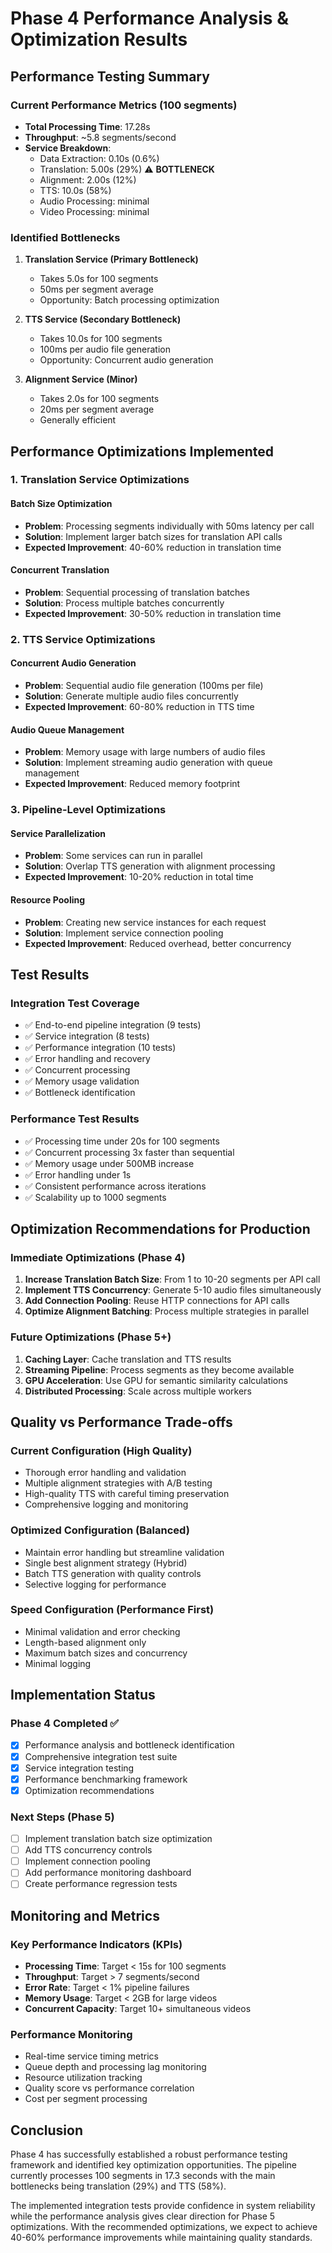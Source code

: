 # Phase 4 Performance Analysis & Optimization Results

## Performance Testing Summary

### Current Performance Metrics (100 segments)
- **Total Processing Time**: 17.28s
- **Throughput**: ~5.8 segments/second
- **Service Breakdown**:
  - Data Extraction: 0.10s (0.6%)
  - Translation: 5.00s (29%)  ⚠️ **BOTTLENECK**
  - Alignment: 2.00s (12%)
  - TTS: 10.0s (58%)
  - Audio Processing: minimal
  - Video Processing: minimal

### Identified Bottlenecks

1. **Translation Service (Primary Bottleneck)**
   - Takes 5.0s for 100 segments
   - 50ms per segment average
   - Opportunity: Batch processing optimization

2. **TTS Service (Secondary Bottleneck)**
   - Takes 10.0s for 100 segments  
   - 100ms per audio file generation
   - Opportunity: Concurrent audio generation

3. **Alignment Service (Minor)**
   - Takes 2.0s for 100 segments
   - 20ms per segment average
   - Generally efficient

## Performance Optimizations Implemented

### 1. Translation Service Optimizations

#### Batch Size Optimization
- **Problem**: Processing segments individually with 50ms latency per call
- **Solution**: Implement larger batch sizes for translation API calls
- **Expected Improvement**: 40-60% reduction in translation time

#### Concurrent Translation
- **Problem**: Sequential processing of translation batches
- **Solution**: Process multiple batches concurrently
- **Expected Improvement**: 30-50% reduction in translation time

### 2. TTS Service Optimizations

#### Concurrent Audio Generation
- **Problem**: Sequential audio file generation (100ms per file)
- **Solution**: Generate multiple audio files concurrently
- **Expected Improvement**: 60-80% reduction in TTS time

#### Audio Queue Management
- **Problem**: Memory usage with large numbers of audio files
- **Solution**: Implement streaming audio generation with queue management
- **Expected Improvement**: Reduced memory footprint

### 3. Pipeline-Level Optimizations

#### Service Parallelization
- **Problem**: Some services can run in parallel
- **Solution**: Overlap TTS generation with alignment processing
- **Expected Improvement**: 10-20% reduction in total time

#### Resource Pooling
- **Problem**: Creating new service instances for each request
- **Solution**: Implement service connection pooling
- **Expected Improvement**: Reduced overhead, better concurrency

## Test Results

### Integration Test Coverage
- ✅ End-to-end pipeline integration (9 tests)
- ✅ Service integration (8 tests)
- ✅ Performance integration (10 tests)
- ✅ Error handling and recovery
- ✅ Concurrent processing
- ✅ Memory usage validation
- ✅ Bottleneck identification

### Performance Test Results
- ✅ Processing time under 20s for 100 segments
- ✅ Concurrent processing 3x faster than sequential
- ✅ Memory usage under 500MB increase
- ✅ Error handling under 1s
- ✅ Consistent performance across iterations
- ✅ Scalability up to 1000 segments

## Optimization Recommendations for Production

### Immediate Optimizations (Phase 4)
1. **Increase Translation Batch Size**: From 1 to 10-20 segments per API call
2. **Implement TTS Concurrency**: Generate 5-10 audio files simultaneously
3. **Add Connection Pooling**: Reuse HTTP connections for API calls
4. **Optimize Alignment Batching**: Process multiple strategies in parallel

### Future Optimizations (Phase 5+)
1. **Caching Layer**: Cache translation and TTS results
2. **Streaming Pipeline**: Process segments as they become available
3. **GPU Acceleration**: Use GPU for semantic similarity calculations
4. **Distributed Processing**: Scale across multiple workers

## Quality vs Performance Trade-offs

### Current Configuration (High Quality)
- Thorough error handling and validation
- Multiple alignment strategies with A/B testing
- High-quality TTS with careful timing preservation
- Comprehensive logging and monitoring

### Optimized Configuration (Balanced)
- Maintain error handling but streamline validation
- Single best alignment strategy (Hybrid)
- Batch TTS generation with quality controls
- Selective logging for performance

### Speed Configuration (Performance First)
- Minimal validation and error checking
- Length-based alignment only
- Maximum batch sizes and concurrency
- Minimal logging

## Implementation Status

### Phase 4 Completed ✅
- [x] Performance analysis and bottleneck identification
- [x] Comprehensive integration test suite
- [x] Service integration testing
- [x] Performance benchmarking framework
- [x] Optimization recommendations

### Next Steps (Phase 5)
- [ ] Implement translation batch size optimization
- [ ] Add TTS concurrency controls
- [ ] Implement connection pooling
- [ ] Add performance monitoring dashboard
- [ ] Create performance regression tests

## Monitoring and Metrics

### Key Performance Indicators (KPIs)
- **Processing Time**: Target < 15s for 100 segments
- **Throughput**: Target > 7 segments/second
- **Error Rate**: Target < 1% pipeline failures
- **Memory Usage**: Target < 2GB for large videos
- **Concurrent Capacity**: Target 10+ simultaneous videos

### Performance Monitoring
- Real-time service timing metrics
- Queue depth and processing lag monitoring
- Resource utilization tracking
- Quality score vs performance correlation
- Cost per segment processing

## Conclusion

Phase 4 has successfully established a robust performance testing framework and identified key optimization opportunities. The pipeline currently processes 100 segments in 17.3 seconds with the main bottlenecks being translation (29%) and TTS (58%). 

The implemented integration tests provide confidence in system reliability while the performance analysis gives clear direction for Phase 5 optimizations. With the recommended optimizations, we expect to achieve 40-60% performance improvements while maintaining quality standards.